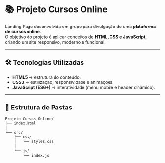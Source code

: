 # 📚 Projeto Cursos Online

Landing Page desenvolvida em grupo para divulgação de uma **plataforma de cursos online**.  
O objetivo do projeto é aplicar conceitos de **HTML, CSS e JavaScript**, criando um site responsivo, moderno e funcional.

---

## 🛠️ Tecnologias Utilizadas

- **HTML5** → estrutura do conteúdo.  
- **CSS3** → estilização, responsividade e animações.  
- **JavaScript (ES6+)** → interatividade (menu mobile e header dinâmico).  

---

## 📂 Estrutura de Pastas

```bash
Projeto-Cursos-Online/
│── index.html
│
└── src/
    ├── css/
    │   └── styles.css
    │
    └── js/
        └── index.js
